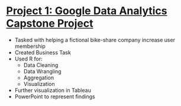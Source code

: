 # [Project 1: Google Data Analytics Capstone Project](https://github.com/DavidSeo382/Google-Data-Analytics-Capstone-Project)

* Tasked with helping a fictional bike-share company increase user membership
* Created Business Task
* Used R for:
  * Data Cleaning
  * Data Wrangling
  * Aggregation
  * Visualization
* Further visualization in Tableau
* PowerPoint to represent findings

